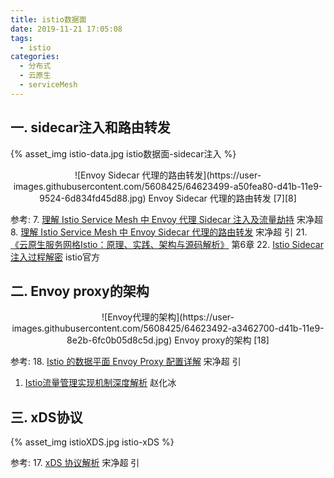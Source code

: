 ```yaml
---
title: istio数据面
date: 2019-11-21 17:05:08
tags:
  - istio
categories: 
  - 分布式
  - 云原生
  - serviceMesh  
---
```


<p></p>
<!-- more -->

## 一. sidecar注入和路由转发
{% asset_img  istio-data.jpg  istio数据面-sidecar注入 %}

<div style="text-align: center;">
![Envoy Sidecar 代理的路由转发](https://user-images.githubusercontent.com/5608425/64623499-a50fea80-d41b-11e9-9524-6d834fd45d88.jpg)  Envoy Sidecar 代理的路由转发 [7][8]
</div>

参考:
7. [理解 Istio Service Mesh 中 Envoy 代理 Sidecar 注入及流量劫持](https://jimmysong.io/posts/envoy-sidecar-injection-in-istio-service-mesh-deep-dive/)  宋净超
8. [理解 Istio Service Mesh 中 Envoy Sidecar 代理的路由转发](http://www.servicemesher.com/blog/envoy-sidecar-routing-of-istio-service-mesh-deep-dive/)  宋净超  引
21. [《云原生服务网格Istio：原理、实践、架构与源码解析》](https://item.jd.com/12538407.html) 第6章
22. [Istio Sidecar 注入过程解密](https://preliminary.istio.io/zh/blog/2019/data-plane-setup/) istio官方

## 二. Envoy proxy的架构
<div style="text-align: center;">
![Envoy代理的架构](https://user-images.githubusercontent.com/5608425/64623492-a3462700-d41b-11e9-8e2b-6fc0b05d8c5d.jpg)  
Envoy proxy的架构 [18]

</div>

参考:
18. [Istio 的数据平面 Envoy Proxy 配置详解](https://www.servicemesher.com/blog/envoy-proxy-config-deep-dive/)  宋净超 引
1. [Istio流量管理实现机制深度解析](https://zhaohuabing.com/post/2018-09-25-istio-traffic-management-impl-intro/)  赵化冰

## 三. xDS协议
{% asset_img  istioXDS.jpg  istio-xDS %}

参考:
17. [xDS 协议解析](https://jimmysong.io/istio-handbook/concepts/envoy-xds-protocol.html)  宋净超  引






